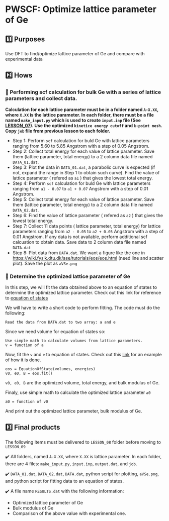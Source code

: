 # PWSCF: Optimize lattice parameter of Ge

## :one: Purposes
Use DFT to find/optimize lattice parameter of Ge and compare with experimental data

## :two: Hows
### :large_blue_diamond: Performing scf calculation for bulk Ge with a series of lattice parameters and collect data.
**Calculation for each lattice parameter must be in a folder named `A-X.XX`, where `X.XX` is the lattice parameter. In each folder, there must be a file named `make_input.py` which is used to create `input.inp` file (See [LESSON_07](../LESSON_07)). Use the optimized `kinetice energy cutoff` and `k-point mesh`. Copy `job` file from previous lesson to each folder.**

- Step 1: Perform `scf` calculation for buld Ge with lattice parameters ranging from 5.60 to 5.85 Angstrom with a step of 0.05 Angstrom.
- Step 2: Collect total energy for each value of lattice parameter. Save them (lattice parameter, total energy) to a 2 column data file named `DATA_01.dat`.
- Step 3: Plot the data in `DATA_01.dat`, a parabolic curve is expected (if not, expand the range in Step 1 to obtain such curve). Find the value of lattice parameter ( refered as `a1` ) that gives the lowest total energy. 
- Step 4: Perform `scf` calculation for buld Ge with lattice parameters ranging from `a1 - 0.07` to `a1 + 0.07` Angstrom with a step of 0.01 Angstrom.
- Step 5: Collect total energy for each value of lattice parameter. Save them (lattice parameter, total energy) to a 2 column data file named `DATA_02.dat`.
- Step 6: Find the value of lattice parameter ( refered as `a2` ) that gives the lowest total energy. 
- Step 7: Collect 11 data points ( lattice parameter, total energy) for lattice parameters ranging from `a2 - 0.05` to `a2 + 0.05` Angstrom with a step of 0.01 Angstrom. If any data is not available, perform additional scf calcuation to obtain data. Save data to 2 column data file named `DATA.dat`
- Step 8: Plot data from `DATA.dat`. We want a figure like the one in https://wiki.fysik.dtu.dk/ase/tutorials/eos/eos.html (need line and scatter plot). Save the plot as `aVSe.png`

### :large_blue_diamond: Determine the optimized lattice parameter of Ge

In this step, we will fit the data obtained above to an equation of states to determine the optimized lattice parameter. Check out this link for reference to [equation of states](https://wiki.fysik.dtu.dk/ase/ase/eos.html)

We will have to write a short code to perform fitting. The code must do the following:
```
Read the data from DATA.dat to two array: a and e
```
Since we need volume for equation of states so:
```
Use simple math to calculate volumes from lattice parameters.
v = function of a
```
Now, fit the `v` and `e` to equation of states. Check out this [link](https://wiki.fysik.dtu.dk/ase/tutorials/eos/eos.html) for an example of how it is done.
```
eos = EquationOfState(volumes, energies)
v0, e0, B = eos.fit()
```
`v0, e0, B` are the optimized volume, total energy, and bulk modulus of Ge.

Finaly, use simple math to calculate the optimized lattice parameter `a0`
```
a0 = function of v0
```
And print out the optimized lattice parameter, bulk modulus of Ge.

## :three: Final products
The following items must be delivered to `LESSON_08` folder before moving to `LESSON_09`

:heavy_check_mark: All folders, named `A-X.XX`, where `X.XX` is lattice parameter. In each folder, there are 4 files: `make_input.py`, `input.inp`, `output.dat`, and `job`.

:heavy_check_mark: `DATA_01.dat`, `DATA_02.dat`, `DATA.dat`, python script for plotting, `aVSe.png`, and python script for fitting data to an equation of states.

:heavy_check_mark: A file name `RESULTS.dat` with the following information:
- Optimized lattice parameter of Ge
- Bulk modulus of Ge
- Comparison of the above value with experimental one.

